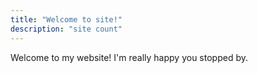 ```yaml
---
title: "Welcome to site!"
description: "site count"
---
```

Welcome to my website! I'm really happy you stopped by.
